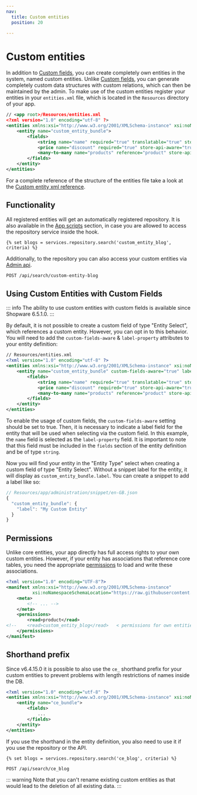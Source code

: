 ```yaml
---
nav:
  title: Custom entities
  position: 20

---
```


# Custom entities

In addition to [Custom fields](custom-fields), you can create completely own entities in the system, named custom entities.
Unlike [Custom fields](custom-fields), you can generate completely custom data structures with custom relations, which can then be maintained by the admin.
To make use of the custom entities register your entities in your `entities.xml` file, which is located in the `Resources` directory of your app.

```xml
// <app root>/Resources/entities.xml
<?xml version="1.0" encoding="utf-8" ?>
<entities xmlns:xsi="http://www.w3.org/2001/XMLSchema-instance" xsi:noNamespaceSchemaLocation="https://raw.githubusercontent.com/shopware/platform/trunk/src/Core/System/CustomEntity/Xml/entity-1.0.xsd">
    <entity name="custom_entity_bundle">
        <fields>
            <string name="name" required="true" translatable="true" store-api-aware="true" />
            <price name="discount" required="true" store-api-aware="true"/>
            <many-to-many name="products" reference="product" store-api-aware="true" />
        </fields>
    </entity>
</entities>
```

For a complete reference of the structure of the entities file take a look at the [Custom entity xml reference](../../../../resources/references/app-reference/entities-reference).

## Functionality

All registered entities will get an automatically registered repository. It is also available in the [App scripts](../app-scripts/) section, in case you are allowed to access the repository service inside the hook.

```twig
{% set blogs = services.repository.search('custom_entity_blog', criteria) %}
```

Additionally, to the repository you can also access your custom entities via [Admin api](../../../../concepts/api/admin-api).

```bash
POST /api/search/custom-entity-blog
```

## Using Custom Entities with Custom Fields

::: info
The ability to use custom entities with custom fields is available since Shopware 6.5.1.0.
:::

By default, it is not possible to create a custom field of type "Entity Select", which references a custom entity. However, you can opt in to this behavior. You will need to add the `custom-fields-aware` & `label-property` attributes to your entity definition:

```xml
// Resources/entities.xml
<?xml version="1.0" encoding="utf-8" ?>
<entities xmlns:xsi="http://www.w3.org/2001/XMLSchema-instance" xsi:noNamespaceSchemaLocation="https://raw.githubusercontent.com/shopware/platform/trunk/src/Core/System/CustomEntity/Xml/entity-1.0.xsd">
    <entity name="custom_entity_bundle" custom-fields-aware="true" label-property="name">
        <fields>
            <string name="name" required="true" translatable="true" store-api-aware="true" />
            <price name="discount" required="true" store-api-aware="true"/>
            <many-to-many name="products" reference="product" store-api-aware="true" />
        </fields>
    </entity>
</entities>
```

To enable the usage of custom fields, the `custom-fields-aware` setting should be set to true. Then, it is necessary to indicate a label field for the entity that will be used when selecting via the custom field. In this example, the `name` field is selected as the `label-property` field. It is important to note that this field must be included in the `fields` section of the entity definition and be of type `string`.

Now you will find your entity in the "Entity Type" select when creating a custom field of type "Entity Select". Without a snippet label for the entity, it will display as `custom_entity_bundle.label`. You can create a snippet to add a label like so:

```js
// Resources/app/administration/snippet/en-GB.json
{
  "custom_entity_bundle": {
    "label": "My Custom Entity"
  }
}
```

## Permissions

Unlike core entities, your app directly has full access rights to your own custom entities. However, if your entity has associations that reference core tables,
you need the appropriate [permissions](../../../../resources/references/app-reference/manifest-reference) to load and write these associations.

```xml
<?xml version="1.0" encoding="UTF-8"?>
<manifest xmlns:xsi="http://www.w3.org/2001/XMLSchema-instance"
          xsi:noNamespaceSchemaLocation="https://raw.githubusercontent.com/shopware/platform/trunk/src/Core/Framework/App/Manifest/Schema/manifest-2.0.xsd">
    <meta>
        <!-- ... -->
    </meta>
    <permissions>
        <read>product</read>
<!--    <read>custom_entity_blog</read>   < permissions for own entities are automatically set  -->
    </permissions>
</manifest>
```

## Shorthand prefix

Since v6.4.15.0 it is possible to also use the `ce_` shorthand prefix for your custom entities to prevent problems with length restrictions of names inside the DB.

```xml
<?xml version="1.0" encoding="utf-8" ?>
<entities xmlns:xsi="http://www.w3.org/2001/XMLSchema-instance" xsi:noNamespaceSchemaLocation="https://raw.githubusercontent.com/shopware/platform/trunk/src/Core/System/CustomEntity/Xml/entity-1.0.xsd">
    <entity name="ce_bundle">
        <fields>
            ...
        </fields>
    </entity>
</entities>
```

If you use the shorthand in the entity definition, you also need to use it if you use the repository or the API.

```twig
{% set blogs = services.repository.search('ce_blog', criteria) %}
```

```bash
POST /api/search/ce_blog
```

::: warning
Note that you can't rename existing custom entities as that would lead to the deletion of all existing data.
:::
